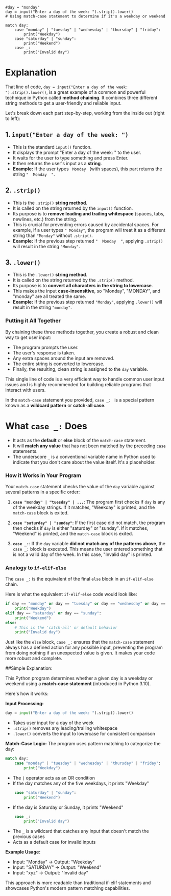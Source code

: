 ```
#day = "monday"
day = input("Enter a day of the week: ").strip().lower()
# Using match-case statement to determine if it's a weekday or weekend

match day:
    case "monday" | "tuesday" | "wednesday" | "thursday" | "friday":
        print("Weekday")
    case "saturday" | "sunday":
        print("Weekend")
    case _:
        print("Invalid day")
```


# Explanation

That line of code, `day = input("Enter a day of the week: ").strip().lower()`, is a great example of a common and powerful technique in Python called **method chaining**. It combines three different string methods to get a user-friendly and reliable input.

Let's break down each part step-by-step, working from the inside out (right to left):

## 1. `input("Enter a day of the week: ")`

* This is the standard `input()` function.
* It displays the prompt "Enter a day of the week: " to the user.
* It waits for the user to type something and press Enter.
* It then returns the user's input as a **string**.
* **Example:** If the user types `  Monday  ` (with spaces), this part returns the string `"  Monday  "`.

##  2. `.strip()`

* This is the `.strip()` **string method**.
* It is called on the string returned by the `input()` function.
* Its purpose is to **remove leading and trailing whitespace** (spaces, tabs, newlines, etc.) from the string.
* This is crucial for preventing errors caused by accidental spaces. For example, if a user types `" Monday"`, the program will treat it as a different string than `"Monday"` without `.strip()`.
* **Example:** If the previous step returned `"  Monday  "`, applying `.strip()` will result in the string `"Monday"`.

##  3. `.lower()`

* This is the `.lower()` **string method**.
* It is called on the string returned by the `.strip()` method.
* Its purpose is to **convert all characters in the string to lowercase**.
* This makes the input **case-insensitive**, so "Monday", "MONDAY", and "monday" are all treated the same.
* **Example:** If the previous step returned `"Monday"`, applying `.lower()` will result in the string `"monday"`.

### Putting it All Together

By chaining these three methods together, you create a robust and clean way to get user input:

* The program prompts the user.
* The user's response is taken.
* Any extra spaces around the input are removed.
* The entire string is converted to lowercase.
* Finally, the resulting, clean string is assigned to the `day` variable.

This single line of code is a very efficient way to handle common user input issues and is highly recommended for building reliable programs that interact with users.


In the `match-case` statement you provided, ` case _:  ` is a special pattern known as a **wildcard pattern** or **catch-all case**.

# What `case _:` Does

  * It acts as the **default** or **else** block of the `match-case` statement.
  * It will **match any value** that has not been matched by the preceding `case` statements.
  * The underscore `_` is a conventional variable name in Python used to indicate that you don't care about the value itself. It's a placeholder.

### How it Works in Your Program

Your `match-case` statement checks the value of the `day` variable against several patterns in a specific order:

1.  **`case "monday" | "tuesday" | ...`**: The program first checks if `day` is any of the weekday strings. If it matches, "Weekday" is printed, and the `match-case` block is exited.

2.  **`case "saturday" | "sunday"`**: If the first case did not match, the program then checks if `day` is either "saturday" or "sunday". If it matches, "Weekend" is printed, and the `match-case` block is exited.

3.  **`case _:`**: If the `day` variable **did not match any of the patterns above**, the `case _:` block is executed. This means the user entered something that is not a valid day of the week. In this case, "Invalid day" is printed.

### Analogy to `if-elif-else`

The `case _:` is the equivalent of the final `else` block in an `if-elif-else` chain.

Here is what the equivalent `if-elif-else` code would look like:

```python
if day == "monday" or day == "tuesday" or day == "wednesday" or day == "thursday" or day == "friday":
    print("Weekday")
elif day == "saturday" or day == "sunday":
    print("Weekend")
else:
    # This is the 'catch-all' or default behavior
    print("Invalid day")
```

Just like the `else` block, `case _:` ensures that the `match-case` statement always has a defined action for any possible input, preventing the program from doing nothing if an unexpected value is given. It makes your code more robust and complete.

##Simple Explanation:

This Python program determines whether a given day is a weekday or weekend using a **match-case statement** (introduced in Python 3.10).

Here's how it works:

**Input Processing:**
```python
day = input("Enter a day of the week: ").strip().lower()
```
- Takes user input for a day of the week
- `.strip()` removes any leading/trailing whitespace
- `.lower()` converts the input to lowercase for consistent comparison

**Match-Case Logic:**
The program uses pattern matching to categorize the day:

```python
match day:
    case "monday" | "tuesday" | "wednesday" | "thursday" | "friday":
        print("Weekday")
```
- The `|` operator acts as an OR condition
- If the day matches any of the five weekdays, it prints "Weekday"

```python
    case "saturday" | "sunday":
        print("Weekend")
```
- If the day is Saturday or Sunday, it prints "Weekend"

```python
    case _:
        print("Invalid day")
```
- The `_` is a wildcard that catches any input that doesn't match the previous cases
- Acts as a default case for invalid inputs

**Example Usage:**
- Input: "Monday" → Output: "Weekday"
- Input: "SATURDAY" → Output: "Weekend"  
- Input: "xyz" → Output: "Invalid day"

This approach is more readable than traditional if-elif statements and showcases Python's modern pattern matching capabilities.
